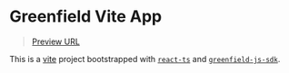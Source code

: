 # Greenfield Vite App

> [Preview URL](https://codesandbox.io/p/github/rrr523/greenfield-vite-template/main)

This is a [vite](https://vitejs.dev/) project bootstrapped with [`react-ts`](https://github.com/vitejs/vite/tree/main/packages/create-vite/template-react-ts) and [`greenfield-js-sdk`](https://www.npmjs.com/package/@bnb-chain/greenfield-js-sdk).

